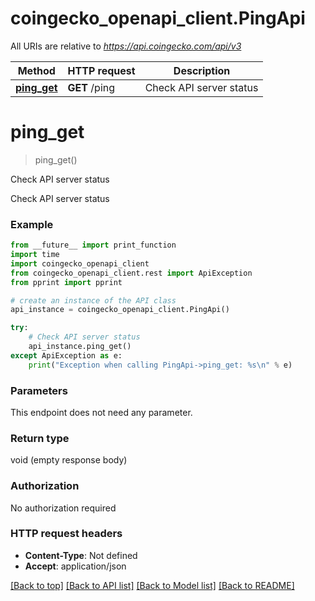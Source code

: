 # coingecko_openapi_client.PingApi

All URIs are relative to *https://api.coingecko.com/api/v3*

Method | HTTP request | Description
------------- | ------------- | -------------
[**ping_get**](PingApi.md#ping_get) | **GET** /ping | Check API server status


# **ping_get**
> ping_get()

Check API server status

Check API server status 

### Example
```python
from __future__ import print_function
import time
import coingecko_openapi_client
from coingecko_openapi_client.rest import ApiException
from pprint import pprint

# create an instance of the API class
api_instance = coingecko_openapi_client.PingApi()

try:
    # Check API server status
    api_instance.ping_get()
except ApiException as e:
    print("Exception when calling PingApi->ping_get: %s\n" % e)
```

### Parameters
This endpoint does not need any parameter.

### Return type

void (empty response body)

### Authorization

No authorization required

### HTTP request headers

 - **Content-Type**: Not defined
 - **Accept**: application/json

[[Back to top]](#) [[Back to API list]](../README.md#documentation-for-api-endpoints) [[Back to Model list]](../README.md#documentation-for-models) [[Back to README]](../README.md)

